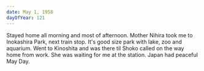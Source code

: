 ```yaml
---
date: May 1, 1958
dayOfYear: 121
---
```

Stayed home all morning and most of afternoon. 
Mother Nihira took me to Inokashira Park, next train stop. It's good size park with lake, zoo and aquarium. Went to Kinoshita and was there til Shoko called on the way home from work. She was waiting for me at the station. 
Japan had peaceful May Day.